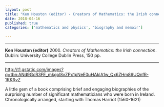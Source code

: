 ```yaml
---
layout: post
title: "Ken Houston (editor) - Creators of Mathematics: the Irish connection"
date: 2018-04-16
published: true
categories: ['mathematics and physics', 'biography and memoir']

---
```



***
<b>Ken Houston (editor)</b> 2000. _Creators of Mathematics: the Irish connection_. Dublin: University College Dublin Press, 150  pp.

***
 
http://t1.gstatic.com/images?q=tbn:ANd9GcR3FE_mkgol8vZPx1pNeE0uHAkIA1w_Qx6ZHm89UQnfR-1KKRvZ

A little gem of a book comprising brief and engaging biographies of the surprising number of significant mathematicians who were born in Ireland. Chronologically arranged, starting with Thomas Harriot (1560-1621)  



